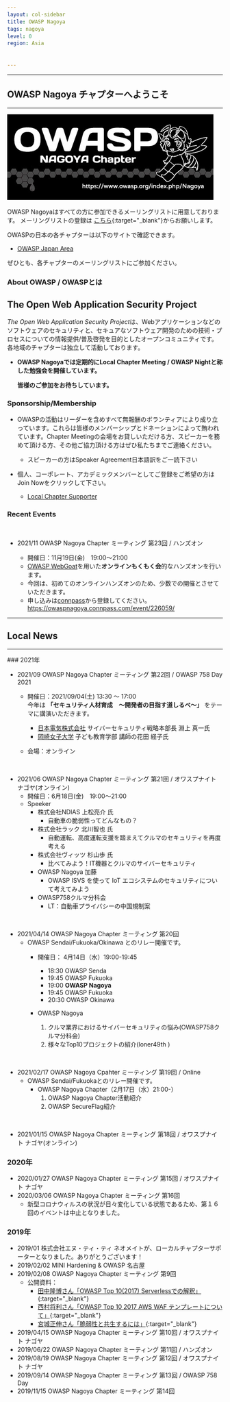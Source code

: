```yaml
---
layout: col-sidebar
title: OWASP Nagoya
tags: nagoya
level: 0
region: Asia


---
```

<hr>

## OWASP Nagoya チャプターへようこそ

<hr>

<img src="assets/images/OWASPNagoyaLogo.jpg" alt="OWASP Nagoya">

OWASP Nagoyaはすべての方に参加できるメーリングリストに用意しております。
メーリングリストの登録は
[こちら](https://groups.google.com/a/owasp.org/forum/?hl=ja#!forum/nagoya-chapter){:target="_blank"}からお願いします。


OWASPの日本の各チャプターは以下のサイトで確認できます。
* [OWASP Japan Area](https://owasp.org/chapters/#Asia)

ぜひとも、各チャプターのメーリングリストにご参加ください。


### About OWASP / OWASPとは

## The Open Web Application Security Project
*The Open Web Application Security Project*は、Webアプリケーションなどのソフトウェアのセキュリティと、セキュアなソフトウェア開発のための技術・プロセスについての情報提供/普及啓発を目的としたオープンコミュニティです。
各地域のチャプターは独立して活動しております。

* **OWASP Nagoyaでは定期的にLocal Chapter Meeting / OWASP Nightと称した勉強会を開催しています。**

    **皆様のご参加をお待ちしています。** 

### Sponsorship/Membership

* OWASPの活動はリーダーを含めすべて無報酬のボランティアにより成り立っています。これらは皆様のメンバーシップとドネーションによって賄われています。Chapter Meetingの会場をお貸しいただける方、スピーカーを務めて頂ける方、その他ご協力頂ける方はぜひ私たちまでご連絡ください。
   * スピーカーの方はSpeaker Agreement日本語訳をご一読下さい

* 個人、コーポレート、アカデミックメンバーとしてご登録をご希望の方はJoin Nowをクリックして下さい。
    * [Local Chapter Supporter](https://owasp.org/donate/?reponame=www-chapter-nagoya&title=OWASP+Nagoya)

### Recent Events 
<br>

* 2021/11  OWASP Nagoya Chapter ミーティング 第23回 / ハンズオン

    * 開催日：11月19日(金)　19:00〜21:00
    * [OWASP WebGoat](https://owasp.org/www-project-webgoat/)を用いた**オンラインもくもく会**的なハンズオンを行います。
    *  今回は、初めてのオンラインハンズオンのため、少数での開催とさせていただきます。
    * 申し込みは[connpass](https://owaspnagoya.connpass.com/event/226059/)から登録してください。
        https://owaspnagoya.connpass.com/event/226059/


<hr>

## Local News
<hr>
### 2021年

* 2021/09 OWASP Nagoya Chapter ミーティング 第22回 / OWASP 758 Day 2021
    * 開催日：2021/09/04(土) 13:30 〜 17:00<br>
        今年は **「セキュリティ人材育成　～開発者の目指す道しるべ～」** をテーマに講演いただきます。
        * [日本電気株式会社](https://jpn.nec.com/) サイバーセキュリティ戦略本部長 淵上 真一氏
        * [岡崎女子大学](https://www.okazaki.ac.jp/) 子ども教育学部 講師の花田 経子氏
    
    * 会場：オンライン <br>
<br>

* 2021/06  OWASP Nagoya Chapter ミーティング 第21回 / オワスプナイト ナゴヤ(オンライン)
    * 開催日：6月18日(金)　19:00〜21:00
    * Speeker
        * 株式会社NDIAS 上松亮介 氏
            * 自動車の脆弱性ってどんなもの？
        * 株式会社ラック 北川智也 氏
            * 自動運転、高度運転支援を踏まえてクルマのセキュリティを再度考える
        * 株式会社ヴィッツ 杉山歩 氏
            * 比べてみよう！IT機器とクルマのサイバーセキュリティ
        * OWASP Nagoya 加藤
            * OWASP ISVS を使って IoT エコシステムのセキュリティについて考えてみよう 	
        * OWASP758クルマ分科会
            * LT：自動車プライバシーの中国規制案 	
        
<br>

* 2021/04/14 OWASP Nagoya Chapter ミーティング 第20回
    * OWASP Sendai/Fukuoka/Okinawa とのリレー開催です。
        * 開催日： 4月14日（水）19:00-19:45

            * 18:30  OWASP Senda
            * 19:45  OWASP Fukuoka
            * 19:00  **OWASP Nagoya**
            * 19:45  OWASP Fukuoka
            * 20:30  OWASP Okinawa

        * OWASP Nagoya
        
            1. クルマ業界におけるサイバーセキュリティの悩み(OWASP758クルマ分科会)
            2. 様々なTop10プロジェクトの紹介(loner49th )
 
<br>

* 2021/02/17 OWASP Nagoya Cpahter ミーティング 第19回 / Online
    * OWASP Sendai/Fukuokaとのリレー開催です。
        * OWASP Nagoya Chapter（2月17日（水）21:00-）
            1. OWASP Nagoya Chapter活動紹介
            2. OWASP SecureFlag紹介

<br>

* 2021/01/15 OWASP Nagoya Chapter ミーティング 第18回 / オワスプナイト ナゴヤ(オンライン)


### 2020年
* 2020/01/27 OWASP Nagoya Chapter ミーティング 第15回 / オワスプナイト ナゴヤ
* 2020/03/06 OWASP Nagoya Chapter ミーティング 第16回
  * 新型コロナウィルスの状況が日々変化している状態であるため、第１６回のイベントは中止となりました。<br>

### 2019年
* 2019/01 株式会社エヌ・ティ・ティ ネオメイトが、ローカルチャプターサポーターとなりました。ありがとうございます！
* 2019/02/02 MINI Hardening & OWASP 名古屋
* 2019/02/08 OWASP Nagoya Chapter ミーティング 第9回
    * 公開資料：
        * [田中隆博さん「OWASP Top 10(2017) Serverlessでの解釈」](https://www.slideshare.net/TakahiroTanaka/owasp-top-10-serverless){:target="_blank"}
        * [西村将利さん「OWASP Top 10 2017 AWS WAF テンプレートについて」](https://www.slideshare.net/owaspnagoya/owasp-top10-2017-aws-waf-20190208){:target="_blank"}
        * [宮城正伸さん「脆弱性と共生するには」](https://www.slideshare.net/owaspnagoya/20190208vulnstudy){:target="_blank"}
* 2019/04/15 OWASP Nagoya Chapter ミーティング 第10回 / オワスプナイト ナゴヤ
* 2019/06/22 OWASP Nagoya Chapter ミーティング 第11回 / ハンズオン
* 2019/08/19 OWASP Nagoya Chapter ミーティング 第12回 / オワスプナイト ナゴヤ
* 2019/09/14 OWASP Nagoya Chapter ミーティング 第13回 / OWASP 758 Day
* 2019/11/15 OWASP Nagoya Chapter ミーティング 第14回
